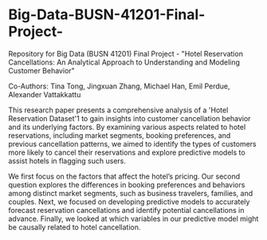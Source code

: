 # Big-Data-BUSN-41201-Final-Project-
Repository for Big Data (BUSN 41201) Final Project - "Hotel Reservation Cancellations: An Analytical Approach to Understanding and Modeling Customer Behavior"

Co-Authors: Tina Tong, Jingxuan Zhang, Michael Han, Emil Perdue, Alexander Vattakkattu

This research paper presents a comprehensive analysis of a 'Hotel Reservation Dataset'1 to gain insights into customer cancellation behavior and its underlying factors. By examining various aspects related to hotel reservations, including market segments, booking preferences, and previous cancellation patterns, we aimed to identify the types of customers more likely to cancel their reservations and explore predictive models to assist hotels in flagging such users.

We first focus on the factors that affect the hotel’s pricing. Our second question explores the differences in booking preferences and behaviors among distinct market segments, such as business travelers, families, and couples. Next, we focused on developing predictive models to accurately forecast reservation cancellations and identify potential cancellations in advance. Finally, we looked at which variables in our predictive model might be causally related to hotel cancellation.
